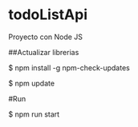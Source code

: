 # todoListApi
Proyecto con Node JS

##Actualizar librerias

$ npm install -g npm-check-updates

$ npm update


#Run

$ npm run start

